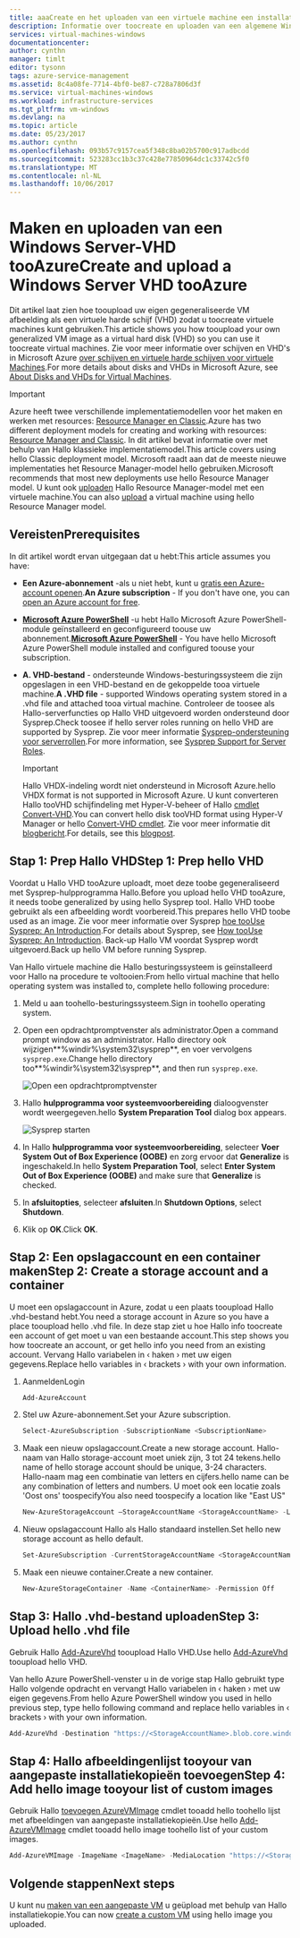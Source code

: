 ```yaml
---
title: aaaCreate en het uploaden van een virtuele machine een installatiekopie met behulp van Powershell | Microsoft Docs
description: Informatie over toocreate en uploaden van een algemene Windows Server-installatiekopie (VHD) met het klassieke implementatiemodel Hallo en Azure Powershell.
services: virtual-machines-windows
documentationcenter: 
author: cynthn
manager: timlt
editor: tysonn
tags: azure-service-management
ms.assetid: 8c4a08fe-7714-4bf0-be87-c728a7806d3f
ms.service: virtual-machines-windows
ms.workload: infrastructure-services
ms.tgt_pltfrm: vm-windows
ms.devlang: na
ms.topic: article
ms.date: 05/23/2017
ms.author: cynthn
ms.openlocfilehash: 093b57c9157cea5f348c8ba02b5700c917adbcdd
ms.sourcegitcommit: 523283cc1b3c37c428e77850964dc1c33742c5f0
ms.translationtype: MT
ms.contentlocale: nl-NL
ms.lasthandoff: 10/06/2017
---
```

# <a name="create-and-upload-a-windows-server-vhd-tooazure"></a><span data-ttu-id="0bf55-103">Maken en uploaden van een Windows Server-VHD tooAzure</span><span class="sxs-lookup"><span data-stu-id="0bf55-103">Create and upload a Windows Server VHD tooAzure</span></span>
<span data-ttu-id="0bf55-104">Dit artikel laat zien hoe tooupload uw eigen gegeneraliseerde VM afbeelding als een virtuele harde schijf (VHD) zodat u toocreate virtuele machines kunt gebruiken.</span><span class="sxs-lookup"><span data-stu-id="0bf55-104">This article shows you how tooupload your own generalized VM image as a virtual hard disk (VHD) so you can use it toocreate virtual machines.</span></span> <span data-ttu-id="0bf55-105">Zie voor meer informatie over schijven en VHD's in Microsoft Azure [over schijven en virtuele harde schijven voor virtuele Machines](../about-disks-and-vhds.md?toc=%2fazure%2fvirtual-machines%2fwindows%2ftoc.json).</span><span class="sxs-lookup"><span data-stu-id="0bf55-105">For more details about disks and VHDs in Microsoft Azure, see [About Disks and VHDs for Virtual Machines](../about-disks-and-vhds.md?toc=%2fazure%2fvirtual-machines%2fwindows%2ftoc.json).</span></span>

> [!IMPORTANT]
> <span data-ttu-id="0bf55-106">Azure heeft twee verschillende implementatiemodellen voor het maken en werken met resources: [Resource Manager en Classic](../../../resource-manager-deployment-model.md).</span><span class="sxs-lookup"><span data-stu-id="0bf55-106">Azure has two different deployment models for creating and working with resources: [Resource Manager and Classic](../../../resource-manager-deployment-model.md).</span></span> <span data-ttu-id="0bf55-107">In dit artikel bevat informatie over met behulp van Hallo klassieke implementatiemodel.</span><span class="sxs-lookup"><span data-stu-id="0bf55-107">This article covers using hello Classic deployment model.</span></span> <span data-ttu-id="0bf55-108">Microsoft raadt aan dat de meeste nieuwe implementaties het Resource Manager-model hello gebruiken.</span><span class="sxs-lookup"><span data-stu-id="0bf55-108">Microsoft recommends that most new deployments use hello Resource Manager model.</span></span> <span data-ttu-id="0bf55-109">U kunt ook [uploaden](../upload-generalized-managed.md) Hallo Resource Manager-model met een virtuele machine.</span><span class="sxs-lookup"><span data-stu-id="0bf55-109">You can also [upload](../upload-generalized-managed.md) a virtual machine using hello Resource Manager model.</span></span>

## <a name="prerequisites"></a><span data-ttu-id="0bf55-110">Vereisten</span><span class="sxs-lookup"><span data-stu-id="0bf55-110">Prerequisites</span></span>
<span data-ttu-id="0bf55-111">In dit artikel wordt ervan uitgegaan dat u hebt:</span><span class="sxs-lookup"><span data-stu-id="0bf55-111">This article assumes you have:</span></span>

* <span data-ttu-id="0bf55-112">**Een Azure-abonnement** -als u niet hebt, kunt u [gratis een Azure-account openen](https://azure.microsoft.com/pricing/free-trial/?WT.mc_id=A261C142F).</span><span class="sxs-lookup"><span data-stu-id="0bf55-112">**An Azure subscription** - If you don't have one, you can [open an Azure account for free](https://azure.microsoft.com/pricing/free-trial/?WT.mc_id=A261C142F).</span></span>
* <span data-ttu-id="0bf55-113">**[Microsoft Azure PowerShell](/powershell/azure/overview)**  -u hebt Hallo Microsoft Azure PowerShell-module geïnstalleerd en geconfigureerd toouse uw abonnement.</span><span class="sxs-lookup"><span data-stu-id="0bf55-113">**[Microsoft Azure PowerShell](/powershell/azure/overview)** - You have hello Microsoft Azure PowerShell module installed and configured toouse your subscription.</span></span>
* <span data-ttu-id="0bf55-114">**A. VHD-bestand** - ondersteunde Windows-besturingssysteem die zijn opgeslagen in een VHD-bestand en de gekoppelde tooa virtuele machine.</span><span class="sxs-lookup"><span data-stu-id="0bf55-114">**A .VHD file** - supported Windows operating system stored in a .vhd file and attached tooa virtual machine.</span></span> <span data-ttu-id="0bf55-115">Controleer de toosee als Hallo-serverfuncties op Hallo VHD uitgevoerd worden ondersteund door Sysprep.</span><span class="sxs-lookup"><span data-stu-id="0bf55-115">Check toosee if hello server roles running on hello VHD are supported by Sysprep.</span></span> <span data-ttu-id="0bf55-116">Zie voor meer informatie [Sysprep-ondersteuning voor serverrollen](https://msdn.microsoft.com/windows/hardware/commercialize/manufacture/desktop/sysprep-support-for-server-roles).</span><span class="sxs-lookup"><span data-stu-id="0bf55-116">For more information, see [Sysprep Support for Server Roles](https://msdn.microsoft.com/windows/hardware/commercialize/manufacture/desktop/sysprep-support-for-server-roles).</span></span>

    > [!IMPORTANT]
    > <span data-ttu-id="0bf55-117">Hallo VHDX-indeling wordt niet ondersteund in Microsoft Azure.</span><span class="sxs-lookup"><span data-stu-id="0bf55-117">hello VHDX format is not supported in Microsoft Azure.</span></span> <span data-ttu-id="0bf55-118">U kunt converteren Hallo tooVHD schijfindeling met Hyper-V-beheer of Hallo [cmdlet Convert-VHD](http://technet.microsoft.com/library/hh848454.aspx).</span><span class="sxs-lookup"><span data-stu-id="0bf55-118">You can convert hello disk tooVHD format using Hyper-V Manager or hello [Convert-VHD cmdlet](http://technet.microsoft.com/library/hh848454.aspx).</span></span> <span data-ttu-id="0bf55-119">Zie voor meer informatie dit [blogbericht](http://blogs.msdn.com/b/virtual_pc_guy/archive/2012/10/03/using-powershell-to-convert-a-vhd-to-a-vhdx.aspx).</span><span class="sxs-lookup"><span data-stu-id="0bf55-119">For details, see this [blogpost](http://blogs.msdn.com/b/virtual_pc_guy/archive/2012/10/03/using-powershell-to-convert-a-vhd-to-a-vhdx.aspx).</span></span>

## <a name="step-1-prep-hello-vhd"></a><span data-ttu-id="0bf55-120">Stap 1: Prep Hallo VHD</span><span class="sxs-lookup"><span data-stu-id="0bf55-120">Step 1: Prep hello VHD</span></span>
<span data-ttu-id="0bf55-121">Voordat u Hallo VHD tooAzure uploadt, moet deze toobe gegeneraliseerd met Sysprep-hulpprogramma Hallo.</span><span class="sxs-lookup"><span data-stu-id="0bf55-121">Before you upload hello VHD tooAzure, it needs toobe generalized by using hello Sysprep tool.</span></span> <span data-ttu-id="0bf55-122">Hallo VHD toobe gebruikt als een afbeelding wordt voorbereid.</span><span class="sxs-lookup"><span data-stu-id="0bf55-122">This prepares hello VHD toobe used as an image.</span></span> <span data-ttu-id="0bf55-123">Zie voor meer informatie over Sysprep [hoe tooUse Sysprep: An Introduction](http://technet.microsoft.com/library/bb457073.aspx).</span><span class="sxs-lookup"><span data-stu-id="0bf55-123">For details about Sysprep, see [How tooUse Sysprep: An Introduction](http://technet.microsoft.com/library/bb457073.aspx).</span></span> <span data-ttu-id="0bf55-124">Back-up Hallo VM voordat Sysprep wordt uitgevoerd.</span><span class="sxs-lookup"><span data-stu-id="0bf55-124">Back up hello VM before running Sysprep.</span></span>

<span data-ttu-id="0bf55-125">Van Hallo virtuele machine die Hallo besturingssysteem is geïnstalleerd voor Hallo na procedure te voltooien:</span><span class="sxs-lookup"><span data-stu-id="0bf55-125">From hello virtual machine that hello operating system was installed to, complete hello following procedure:</span></span>

1. <span data-ttu-id="0bf55-126">Meld u aan toohello-besturingssysteem.</span><span class="sxs-lookup"><span data-stu-id="0bf55-126">Sign in toohello operating system.</span></span>
2. <span data-ttu-id="0bf55-127">Open een opdrachtpromptvenster als administrator.</span><span class="sxs-lookup"><span data-stu-id="0bf55-127">Open a command prompt window as an administrator.</span></span> <span data-ttu-id="0bf55-128">Hallo directory ook wijzigen**%windir%\system32\sysprep**, en voer vervolgens `sysprep.exe`.</span><span class="sxs-lookup"><span data-stu-id="0bf55-128">Change hello directory too**%windir%\system32\sysprep**, and then run `sysprep.exe`.</span></span>

    ![Open een opdrachtpromptvenster](./media/createupload-vhd/sysprep_commandprompt.png)
3. <span data-ttu-id="0bf55-130">Hallo **hulpprogramma voor systeemvoorbereiding** dialoogvenster wordt weergegeven.</span><span class="sxs-lookup"><span data-stu-id="0bf55-130">hello **System Preparation Tool** dialog box appears.</span></span>

   ![Sysprep starten](./media/createupload-vhd/sysprepgeneral.png)
4. <span data-ttu-id="0bf55-132">In Hallo **hulpprogramma voor systeemvoorbereiding**, selecteer **Voer System Out of Box Experience (OOBE)** en zorg ervoor dat **Generalize** is ingeschakeld.</span><span class="sxs-lookup"><span data-stu-id="0bf55-132">In hello **System Preparation Tool**, select **Enter System Out of Box Experience (OOBE)** and make sure that **Generalize** is checked.</span></span>
5. <span data-ttu-id="0bf55-133">In **afsluitopties**, selecteer **afsluiten**.</span><span class="sxs-lookup"><span data-stu-id="0bf55-133">In **Shutdown Options**, select **Shutdown**.</span></span>
6. <span data-ttu-id="0bf55-134">Klik op **OK**.</span><span class="sxs-lookup"><span data-stu-id="0bf55-134">Click **OK**.</span></span>

## <a name="step-2-create-a-storage-account-and-a-container"></a><span data-ttu-id="0bf55-135">Stap 2: Een opslagaccount en een container maken</span><span class="sxs-lookup"><span data-stu-id="0bf55-135">Step 2: Create a storage account and a container</span></span>
<span data-ttu-id="0bf55-136">U moet een opslagaccount in Azure, zodat u een plaats tooupload Hallo .vhd-bestand hebt.</span><span class="sxs-lookup"><span data-stu-id="0bf55-136">You need a storage account in Azure so you have a place tooupload hello .vhd file.</span></span> <span data-ttu-id="0bf55-137">In deze stap ziet u hoe Hallo info toocreate een account of get moet u van een bestaande account.</span><span class="sxs-lookup"><span data-stu-id="0bf55-137">This step shows you how toocreate an account, or get hello info you need from an existing account.</span></span> <span data-ttu-id="0bf55-138">Vervang Hallo variabelen in &lsaquo; haken &rsaquo; met uw eigen gegevens.</span><span class="sxs-lookup"><span data-stu-id="0bf55-138">Replace hello variables in &lsaquo; brackets &rsaquo; with your own information.</span></span>

1. <span data-ttu-id="0bf55-139">Aanmelden</span><span class="sxs-lookup"><span data-stu-id="0bf55-139">Login</span></span>

    ```powershell
    Add-AzureAccount
    ```

2. <span data-ttu-id="0bf55-140">Stel uw Azure-abonnement.</span><span class="sxs-lookup"><span data-stu-id="0bf55-140">Set your Azure subscription.</span></span>

    ```powershell
    Select-AzureSubscription -SubscriptionName <SubscriptionName>
    ```

3. <span data-ttu-id="0bf55-141">Maak een nieuw opslagaccount.</span><span class="sxs-lookup"><span data-stu-id="0bf55-141">Create a new storage account.</span></span> <span data-ttu-id="0bf55-142">Hallo-naam van Hallo storage-account moet uniek zijn, 3 tot 24 tekens.</span><span class="sxs-lookup"><span data-stu-id="0bf55-142">hello name of hello storage account should be unique, 3-24 characters.</span></span> <span data-ttu-id="0bf55-143">Hallo-naam mag een combinatie van letters en cijfers.</span><span class="sxs-lookup"><span data-stu-id="0bf55-143">hello name can be any combination of letters and numbers.</span></span> <span data-ttu-id="0bf55-144">U moet ook een locatie zoals 'Oost ons' toospecify</span><span class="sxs-lookup"><span data-stu-id="0bf55-144">You also need toospecify a location like "East US"</span></span>

    ```powershell
    New-AzureStorageAccount –StorageAccountName <StorageAccountName> -Location <Location>
    ```

4. <span data-ttu-id="0bf55-145">Nieuw opslagaccount Hallo als Hallo standaard instellen.</span><span class="sxs-lookup"><span data-stu-id="0bf55-145">Set hello new storage account as hello default.</span></span>

    ```powershell
    Set-AzureSubscription -CurrentStorageAccountName <StorageAccountName> -SubscriptionName <SubscriptionName>
    ```

5. <span data-ttu-id="0bf55-146">Maak een nieuwe container.</span><span class="sxs-lookup"><span data-stu-id="0bf55-146">Create a new container.</span></span>

    ```powershell
    New-AzureStorageContainer -Name <ContainerName> -Permission Off
    ```

## <a name="step-3-upload-hello-vhd-file"></a><span data-ttu-id="0bf55-147">Stap 3: Hallo .vhd-bestand uploaden</span><span class="sxs-lookup"><span data-stu-id="0bf55-147">Step 3: Upload hello .vhd file</span></span>
<span data-ttu-id="0bf55-148">Gebruik Hallo [Add-AzureVhd](https://docs.microsoft.com/en-us/powershell/module/azure/add-azurevhd) tooupload Hallo VHD.</span><span class="sxs-lookup"><span data-stu-id="0bf55-148">Use hello [Add-AzureVhd](https://docs.microsoft.com/en-us/powershell/module/azure/add-azurevhd) tooupload hello VHD.</span></span>

<span data-ttu-id="0bf55-149">Van hello Azure PowerShell-venster u in de vorige stap Hallo gebruikt type Hallo volgende opdracht en vervangt Hallo variabelen in &lsaquo; haken &rsaquo; met uw eigen gegevens.</span><span class="sxs-lookup"><span data-stu-id="0bf55-149">From hello Azure PowerShell window you used in hello previous step, type hello following command and replace hello variables in &lsaquo; brackets &rsaquo; with your own information.</span></span>

```powershell
Add-AzureVhd -Destination "https://<StorageAccountName>.blob.core.windows.net/<ContainerName>/<vhdName>.vhd" -LocalFilePath <LocalPathtoVHDFile>
```

## <a name="step-4-add-hello-image-tooyour-list-of-custom-images"></a><span data-ttu-id="0bf55-150">Stap 4: Hallo afbeeldingenlijst tooyour van aangepaste installatiekopieën toevoegen</span><span class="sxs-lookup"><span data-stu-id="0bf55-150">Step 4: Add hello image tooyour list of custom images</span></span>
<span data-ttu-id="0bf55-151">Gebruik Hallo [toevoegen AzureVMImage](https://docs.microsoft.com/en-us/powershell/module/azure/add-azurevmimage) cmdlet tooadd hello toohello lijst met afbeeldingen van aangepaste installatiekopieën.</span><span class="sxs-lookup"><span data-stu-id="0bf55-151">Use hello [Add-AzureVMImage](https://docs.microsoft.com/en-us/powershell/module/azure/add-azurevmimage) cmdlet tooadd hello image toohello list of your custom images.</span></span>

```powershell
Add-AzureVMImage -ImageName <ImageName> -MediaLocation "https://<StorageAccountName>.blob.core.windows.net/<ContainerName>/<vhdName>.vhd" -OS "Windows"
```

## <a name="next-steps"></a><span data-ttu-id="0bf55-152">Volgende stappen</span><span class="sxs-lookup"><span data-stu-id="0bf55-152">Next steps</span></span>
<span data-ttu-id="0bf55-153">U kunt nu [maken van een aangepaste VM](createportal.md) u geüpload met behulp van Hallo installatiekopie.</span><span class="sxs-lookup"><span data-stu-id="0bf55-153">You can now [create a custom VM](createportal.md) using hello image you uploaded.</span></span>
